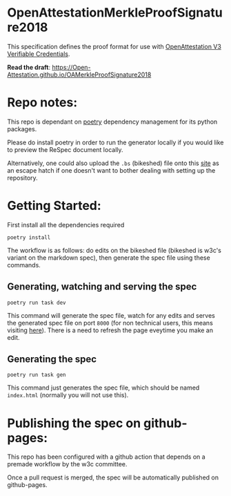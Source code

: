 # OpenAttestationMerkleProofSignature2018

This specification defines the proof format for use with [OpenAttestation V3 Verifiable Credentials](https://www.openattestation.com/docs/docs-section/roadmap/v3/overview).

**Read the draft**: <https://Open-Attestation.github.io/OAMerkleProofSignature2018>

# Repo notes:
This repo is dependant on [poetry](https://python-poetry.org/) dependency management for its python packages. 

Please do install poetry in order to run the generator locally if you would like to preview the ReSpec document locally.

Alternatively, one could also upload the `.bs` (bikeshed) file onto this [site](https://api.csswg.org/bikeshed/) as an escape hatch if one doesn't want to bother dealing with setting up the repository.

# Getting Started:

First install all the dependencies required
```shell
poetry install
```

The workflow is as follows: do edits on the bikeshed file (bikeshed is w3c's variant on the markdown spec), then generate the spec file using these commands.

## Generating, watching and serving the spec
```shell
poetry run task dev
```

This command will generate the spec file, watch for any edits and serves the generated spec file on port `8000` (for non technical users, this means visiting [here](http://localhost:8000)). There is a need to refresh the page eveytime you make an edit.

## Generating the spec
```shell
poetry run task gen
```

This command just generates the spec file, which should be named `index.html` (normally you will not use this).

# Publishing the spec on github-pages:

This repo has been configured with a github action that depends on a premade workflow by the w3c committee. 

Once a pull request is merged, the spec will be automatically published on github-pages.